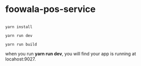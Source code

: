 # foowala-pos-service

```

yarn install

yarn run dev

yarn run build

```
when you run **yarn run dev**, you will find your app is running at locahost:9027.